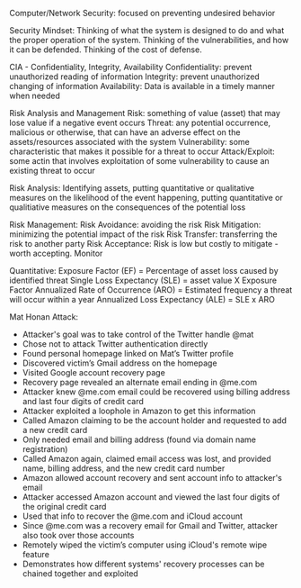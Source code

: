 Computer/Network Security: focused on preventing undesired behavior

Security Mindset: Thinking of what the system is designed to do and what the proper operation of the system. Thinking of the vulnerabilities, and how it can be defended. Thinking of the cost of defense.

CIA - Confidentiality, Integrity, Availability
Confidentiality: prevent unauthorized reading of information
Integrity: prevent unauthorized changing of information
Availability: Data is available in a timely manner when needed

Risk Analysis and Management
Risk: something of value (asset) that may lose value if a negative event occurs
Threat: any potential occurrence, malicious or otherwise, that can have an adverse effect on the assets/resources associated with the system
Vulnerability: some characteristic that makes it possible for a threat to occur
Attack/Exploit: some actin that involves exploitation of some vulnerability to cause an existing threat to occur

Risk Analysis: Identifying assets, putting quantitative or qualitative measures on the likelihood of the event happening, putting quantitative or qualitiative measures on the consequences of the potential loss

Risk Management:
	Risk Avoidance: avoiding the risk 
	Risk Mitigation: minimizing the potential impact of the risk
	Risk Transfer: transferring the risk to another party
	Risk Acceptance: Risk is low but costly to mitigate - worth accepting. Monitor

Quantitative:
Exposure Factor (EF) = Percentage of asset loss caused by identified threat
Single Loss Expectancy (SLE) = asset value X Exposure Factor
Annualized Rate of Occurrence (ARO) = Estimated frequency a threat will occur within a year
Annualized Loss Expectancy (ALE) = SLE x ARO


Mat Honan Attack:
- Attacker's goal was to take control of the Twitter handle @mat 
- Chose not to attack Twitter authentication directly
- Found personal homepage linked on Mat’s Twitter profile
- Discovered victim’s Gmail address on the homepage
- Visited Google account recovery page
- Recovery page revealed an alternate email ending in @me.com
- Attacker knew @me.com email could be recovered using billing address and last four digits of credit card
- Attacker exploited a loophole in Amazon to get this information
- Called Amazon claiming to be the account holder and requested to add a new credit card
- Only needed email and billing address (found via domain name registration)
- Called Amazon again, claimed email access was lost, and provided name, billing address, and the new credit card number
- Amazon allowed account recovery and sent account info to attacker's email
- Attacker accessed Amazon account and viewed the last four digits of the original credit card   
- Used that info to recover the @me.com and iCloud account
- Since @me.com was a recovery email for Gmail and Twitter, attacker also took over those accounts
- Remotely wiped the victim’s computer using iCloud's remote wipe feature
- Demonstrates how different systems' recovery processes can be chained together and exploited